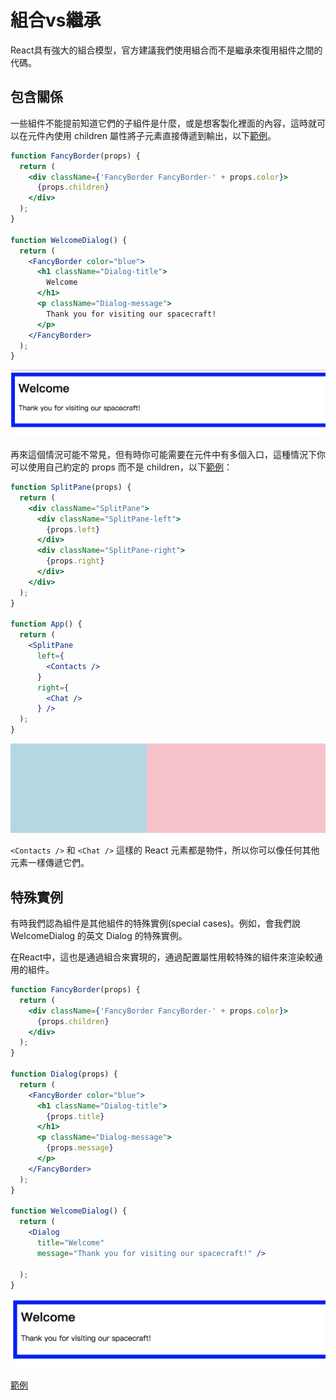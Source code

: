 # 組合vs繼承
React具有強大的組合模型，官方建議我們使用組合而不是繼承來復用組件之間的代碼。

## 包含關係
一些組件不能提前知道它們的子組件是什麼，或是想客製化裡面的內容，這時就可以在元件內使用 children 屬性將子元素直接傳遞到輸出，以下[範例](http://codepen.io/gaearon/pen/ozqNOV?editors=0010)。

```jsx
function FancyBorder(props) {
  return (
    <div className={'FancyBorder FancyBorder-' + props.color}>
      {props.children}
    </div>
  );
}

function WelcomeDialog() {
  return (
    <FancyBorder color="blue">
      <h1 className="Dialog-title">
        Welcome
      </h1>
      <p className="Dialog-message">
        Thank you for visiting our spacecraft!
      </p>
    </FancyBorder>
  );
}
```

![](/assets/img2-10-1.png)


再來這個情況可能不常見，但有時你可能需要在元件中有多個入口，這種情況下你可以使用自己約定的 props 而不是 children，以下[範例](https://codepen.io/gaearon/pen/gwZOJp?editors=0010)：

```jsx
function SplitPane(props) {
  return (
    <div className="SplitPane">
      <div className="SplitPane-left">
        {props.left}
      </div>
      <div className="SplitPane-right">
        {props.right}
      </div>
    </div>
  );
}

function App() {
  return (
    <SplitPane
      left={
        <Contacts />
      }
      right={
        <Chat />
      } />
  );
}
```

![](/assets/img2-10-2.png)

`<Contacts />` 和 `<Chat />` 這樣的 React 元素都是物件，所以你可以像任何其他元素一樣傳遞它們。

## 特殊實例
有時我們認為組件是其他組件的特殊實例(special cases)。例如，會我們說 WelcomeDialog 的英文 Dialog 的特殊實例。

在React中，這也是通過組合來實現的，通過配置屬性用較特殊的組件來渲染較通用的組件。

```jsx
function FancyBorder(props) {
  return (
    <div className={'FancyBorder FancyBorder-' + props.color}>
      {props.children}
    </div>
  );
}

function Dialog(props) {
  return (
    <FancyBorder color="blue">
      <h1 className="Dialog-title">
        {props.title}
      </h1>
      <p className="Dialog-message">
        {props.message}
      </p>
    </FancyBorder>
  );
}

function WelcomeDialog() {
  return (
    <Dialog
      title="Welcome"
      message="Thank you for visiting our spacecraft!" />

  );
}
```

![](/assets/img2-10-3.png)

[範例](http://codepen.io/gaearon/pen/kkEaOZ?editors=0010)